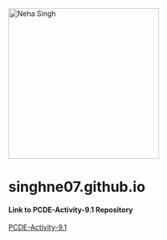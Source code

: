<img src="INSEADPic.jpg" alt="Neha Singh" width="300">

# singhne07.github.io

#### Link to PCDE-Activity-9.1 Repository
[PCDE-Activity-9.1](https://singhne07.github.io/PCDE-Activity-9.1/)
